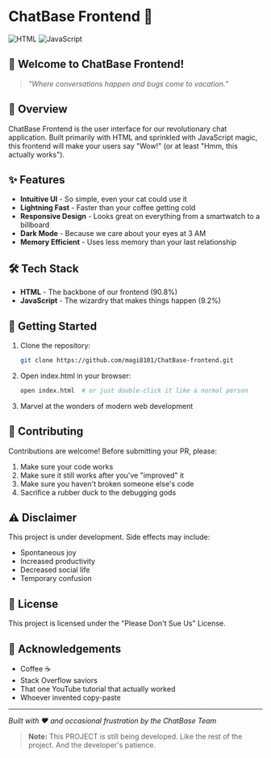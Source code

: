 # ChatBase Frontend 🚀

![HTML](https://img.shields.io/badge/HTML-90.8%25-orange)
![JavaScript](https://img.shields.io/badge/JavaScript-9.2%25-yellow)

## 👋 Welcome to ChatBase Frontend!

> *"Where conversations happen and bugs come to vacation."* 

## 🌟 Overview

ChatBase Frontend is the user interface for our revolutionary chat application. Built primarily with HTML and sprinkled with JavaScript magic, this frontend will make your users say "Wow!" (or at least "Hmm, this actually works").

## ✨ Features

- **Intuitive UI** - So simple, even your cat could use it
- **Lightning Fast** - Faster than your coffee getting cold
- **Responsive Design** - Looks great on everything from a smartwatch to a billboard
- **Dark Mode** - Because we care about your eyes at 3 AM
- **Memory Efficient** - Uses less memory than your last relationship

## 🛠️ Tech Stack

- **HTML** - The backbone of our frontend (90.8%)
- **JavaScript** - The wizardry that makes things happen (9.2%)

## 🚀 Getting Started

1. Clone the repository:
   ```bash
   git clone https://github.com/magi8101/ChatBase-frontend.git
   ```

2. Open index.html in your browser:
   ```bash
   open index.html  # or just double-click it like a normal person
   ```

3. Marvel at the wonders of modern web development

## 🤝 Contributing

Contributions are welcome! Before submitting your PR, please:
1. Make sure your code works
2. Make sure it still works after you've "improved" it
3. Make sure you haven't broken someone else's code
4. Sacrifice a rubber duck to the debugging gods

## ⚠️ Disclaimer

This project is under development. Side effects may include:
- Spontaneous joy
- Increased productivity
- Decreased social life
- Temporary confusion

## 📝 License

This project is licensed under the "Please Don't Sue Us" License.

## 🙏 Acknowledgements

- Coffee ☕
- Stack Overflow saviors
- That one YouTube tutorial that actually worked
- Whoever invented copy-paste

---

*Built with ❤️ and occasional frustration by the ChatBase Team*

> **Note:** This PROJECT is still being developed. Like the rest of the project. And the developer's patience.
